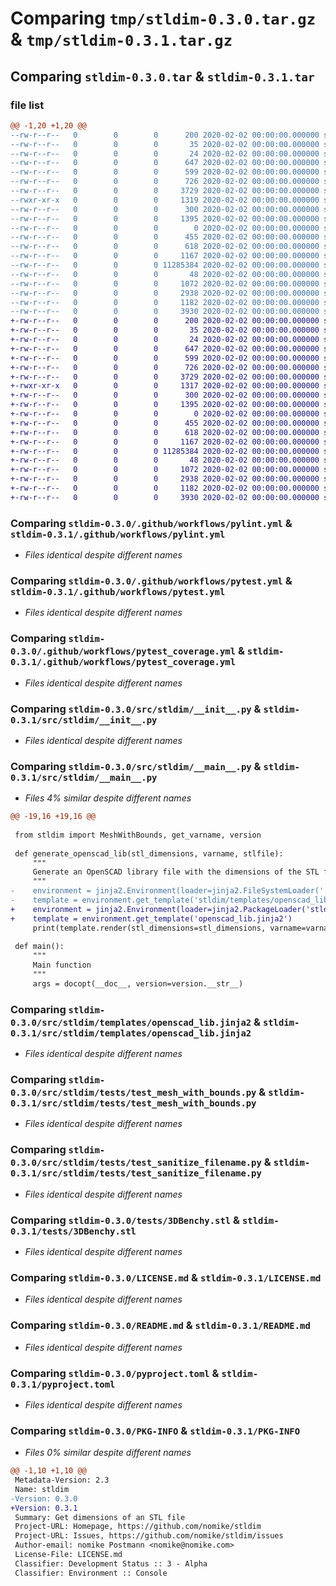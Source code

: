 # Comparing `tmp/stldim-0.3.0.tar.gz` & `tmp/stldim-0.3.1.tar.gz`

## Comparing `stldim-0.3.0.tar` & `stldim-0.3.1.tar`

### file list

```diff
@@ -1,20 +1,20 @@
--rw-r--r--   0        0        0      200 2020-02-02 00:00:00.000000 stldim-0.3.0/Makefile
--rw-r--r--   0        0        0       35 2020-02-02 00:00:00.000000 stldim-0.3.0/dev-requirements.txt
--rw-r--r--   0        0        0       24 2020-02-02 00:00:00.000000 stldim-0.3.0/requirements.txt
--rw-r--r--   0        0        0      647 2020-02-02 00:00:00.000000 stldim-0.3.0/.github/workflows/pylint.yml
--rw-r--r--   0        0        0      599 2020-02-02 00:00:00.000000 stldim-0.3.0/.github/workflows/pytest.yml
--rw-r--r--   0        0        0      726 2020-02-02 00:00:00.000000 stldim-0.3.0/.github/workflows/pytest_coverage.yml
--rw-r--r--   0        0        0     3729 2020-02-02 00:00:00.000000 stldim-0.3.0/src/stldim/__init__.py
--rwxr-xr-x   0        0        0     1319 2020-02-02 00:00:00.000000 stldim-0.3.0/src/stldim/__main__.py
--rw-r--r--   0        0        0      300 2020-02-02 00:00:00.000000 stldim-0.3.0/src/stldim/version.py
--rw-r--r--   0        0        0     1395 2020-02-02 00:00:00.000000 stldim-0.3.0/src/stldim/templates/openscad_lib.jinja2
--rw-r--r--   0        0        0        0 2020-02-02 00:00:00.000000 stldim-0.3.0/src/stldim/tests/__init__.py
--rw-r--r--   0        0        0      455 2020-02-02 00:00:00.000000 stldim-0.3.0/src/stldim/tests/test_get_varname.py
--rw-r--r--   0        0        0      618 2020-02-02 00:00:00.000000 stldim-0.3.0/src/stldim/tests/test_mesh_with_bounds.py
--rw-r--r--   0        0        0     1167 2020-02-02 00:00:00.000000 stldim-0.3.0/src/stldim/tests/test_sanitize_filename.py
--rw-r--r--   0        0        0 11285384 2020-02-02 00:00:00.000000 stldim-0.3.0/tests/3DBenchy.stl
--rw-r--r--   0        0        0       48 2020-02-02 00:00:00.000000 stldim-0.3.0/.gitignore
--rw-r--r--   0        0        0     1072 2020-02-02 00:00:00.000000 stldim-0.3.0/LICENSE.md
--rw-r--r--   0        0        0     2938 2020-02-02 00:00:00.000000 stldim-0.3.0/README.md
--rw-r--r--   0        0        0     1182 2020-02-02 00:00:00.000000 stldim-0.3.0/pyproject.toml
--rw-r--r--   0        0        0     3930 2020-02-02 00:00:00.000000 stldim-0.3.0/PKG-INFO
+-rw-r--r--   0        0        0      200 2020-02-02 00:00:00.000000 stldim-0.3.1/Makefile
+-rw-r--r--   0        0        0       35 2020-02-02 00:00:00.000000 stldim-0.3.1/dev-requirements.txt
+-rw-r--r--   0        0        0       24 2020-02-02 00:00:00.000000 stldim-0.3.1/requirements.txt
+-rw-r--r--   0        0        0      647 2020-02-02 00:00:00.000000 stldim-0.3.1/.github/workflows/pylint.yml
+-rw-r--r--   0        0        0      599 2020-02-02 00:00:00.000000 stldim-0.3.1/.github/workflows/pytest.yml
+-rw-r--r--   0        0        0      726 2020-02-02 00:00:00.000000 stldim-0.3.1/.github/workflows/pytest_coverage.yml
+-rw-r--r--   0        0        0     3729 2020-02-02 00:00:00.000000 stldim-0.3.1/src/stldim/__init__.py
+-rwxr-xr-x   0        0        0     1317 2020-02-02 00:00:00.000000 stldim-0.3.1/src/stldim/__main__.py
+-rw-r--r--   0        0        0      300 2020-02-02 00:00:00.000000 stldim-0.3.1/src/stldim/version.py
+-rw-r--r--   0        0        0     1395 2020-02-02 00:00:00.000000 stldim-0.3.1/src/stldim/templates/openscad_lib.jinja2
+-rw-r--r--   0        0        0        0 2020-02-02 00:00:00.000000 stldim-0.3.1/src/stldim/tests/__init__.py
+-rw-r--r--   0        0        0      455 2020-02-02 00:00:00.000000 stldim-0.3.1/src/stldim/tests/test_get_varname.py
+-rw-r--r--   0        0        0      618 2020-02-02 00:00:00.000000 stldim-0.3.1/src/stldim/tests/test_mesh_with_bounds.py
+-rw-r--r--   0        0        0     1167 2020-02-02 00:00:00.000000 stldim-0.3.1/src/stldim/tests/test_sanitize_filename.py
+-rw-r--r--   0        0        0 11285384 2020-02-02 00:00:00.000000 stldim-0.3.1/tests/3DBenchy.stl
+-rw-r--r--   0        0        0       48 2020-02-02 00:00:00.000000 stldim-0.3.1/.gitignore
+-rw-r--r--   0        0        0     1072 2020-02-02 00:00:00.000000 stldim-0.3.1/LICENSE.md
+-rw-r--r--   0        0        0     2938 2020-02-02 00:00:00.000000 stldim-0.3.1/README.md
+-rw-r--r--   0        0        0     1182 2020-02-02 00:00:00.000000 stldim-0.3.1/pyproject.toml
+-rw-r--r--   0        0        0     3930 2020-02-02 00:00:00.000000 stldim-0.3.1/PKG-INFO
```

### Comparing `stldim-0.3.0/.github/workflows/pylint.yml` & `stldim-0.3.1/.github/workflows/pylint.yml`

 * *Files identical despite different names*

### Comparing `stldim-0.3.0/.github/workflows/pytest.yml` & `stldim-0.3.1/.github/workflows/pytest.yml`

 * *Files identical despite different names*

### Comparing `stldim-0.3.0/.github/workflows/pytest_coverage.yml` & `stldim-0.3.1/.github/workflows/pytest_coverage.yml`

 * *Files identical despite different names*

### Comparing `stldim-0.3.0/src/stldim/__init__.py` & `stldim-0.3.1/src/stldim/__init__.py`

 * *Files identical despite different names*

### Comparing `stldim-0.3.0/src/stldim/__main__.py` & `stldim-0.3.1/src/stldim/__main__.py`

 * *Files 4% similar despite different names*

```diff
@@ -19,16 +19,16 @@
 
 from stldim import MeshWithBounds, get_varname, version
 
 def generate_openscad_lib(stl_dimensions, varname, stlfile):
     """
     Generate an OpenSCAD library file with the dimensions of the STL file
     """
-    environment = jinja2.Environment(loader=jinja2.FileSystemLoader('.'))
-    template = environment.get_template('stldim/templates/openscad_lib.jinja2')
+    environment = jinja2.Environment(loader=jinja2.PackageLoader('stldim', 'templates'))
+    template = environment.get_template('openscad_lib.jinja2')
     print(template.render(stl_dimensions=stl_dimensions, varname=varname, stlfile=stlfile))
 
 def main():
     """
     Main function
     """
     args = docopt(__doc__, version=version.__str__)
```

### Comparing `stldim-0.3.0/src/stldim/templates/openscad_lib.jinja2` & `stldim-0.3.1/src/stldim/templates/openscad_lib.jinja2`

 * *Files identical despite different names*

### Comparing `stldim-0.3.0/src/stldim/tests/test_mesh_with_bounds.py` & `stldim-0.3.1/src/stldim/tests/test_mesh_with_bounds.py`

 * *Files identical despite different names*

### Comparing `stldim-0.3.0/src/stldim/tests/test_sanitize_filename.py` & `stldim-0.3.1/src/stldim/tests/test_sanitize_filename.py`

 * *Files identical despite different names*

### Comparing `stldim-0.3.0/tests/3DBenchy.stl` & `stldim-0.3.1/tests/3DBenchy.stl`

 * *Files identical despite different names*

### Comparing `stldim-0.3.0/LICENSE.md` & `stldim-0.3.1/LICENSE.md`

 * *Files identical despite different names*

### Comparing `stldim-0.3.0/README.md` & `stldim-0.3.1/README.md`

 * *Files identical despite different names*

### Comparing `stldim-0.3.0/pyproject.toml` & `stldim-0.3.1/pyproject.toml`

 * *Files identical despite different names*

### Comparing `stldim-0.3.0/PKG-INFO` & `stldim-0.3.1/PKG-INFO`

 * *Files 0% similar despite different names*

```diff
@@ -1,10 +1,10 @@
 Metadata-Version: 2.3
 Name: stldim
-Version: 0.3.0
+Version: 0.3.1
 Summary: Get dimensions of an STL file
 Project-URL: Homepage, https://github.com/nomike/stldim
 Project-URL: Issues, https://github.com/nomike/stldim/issues
 Author-email: nomike Postmann <nomike@nomike.com>
 License-File: LICENSE.md
 Classifier: Development Status :: 3 - Alpha
 Classifier: Environment :: Console
```


